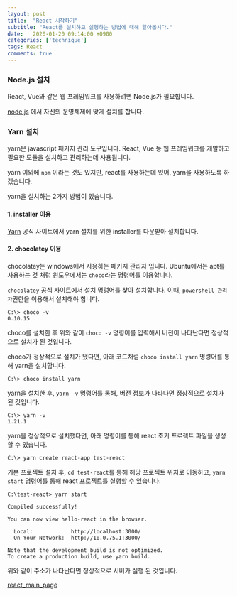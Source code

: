 ```yaml
---
layout: post
title:  "React 시작하기"
subtitle: "React를 설치하고 실행하는 방법에 대해 알아봅시다."
date:   2020-01-20 09:14:00 +0900
categories: ['technique']
tags: React
comments: true
---
```


### Node.js 설치

React, Vue와 같은 웹 프레임워크를 사용하려면 Node.js가 필요합니다. 

[node.js](https://nodejs.org/ko/download/) 에서 자신의 운영체제에 맞게 설치를 합니다.



### Yarn 설치

yarn은 javascript 패키지 관리 도구입니다. React, Vue 등 웹 프레임워크를 개발하고 필요한 모듈을 설치하고 관리하는데 사용됩니다.

yarn 이외에 `npm` 이라는 것도 있지만, react를 사용하는데 있어, yarn을 사용하도록 하겠습니다.



yarn을 설치하는 2가지 방법이 있습니다.


#### 1. installer 이용

[Yarn](https://yarnpkg.com/en/) 공식 사이트에서 yarn 설치를 위한 installer를 다운받아 설치합니다.


#### 2. chocolatey 이용

chocolatey는 windows에서 사용하는 패키지 관리자 입니다. Ubuntu에서는 apt를 사용하는 것 처럼 윈도우에서는 `choco`라는 명령어를 이용합니다.

`chocolatey` 공식 사이트에서 설치 명렁어를 찾아 설치합니다. 이때, `powershell 관리자`권한을 이용해서 설치해야 합니다.


```shell
C:\> choco -v 
0.10.15
```

choco를 설치한 후 위와 같이 `choco -v` 명령어를 입력해서 버전이 나타난다면 정상적으로 설치가 된 것입니다.


choco가 정상적으로 설치가 됐다면, 아래 코드처럼 `choco install yarn` 명령어를 통해 yarn을 설치합니다.

```shell
C:\> choco install yarn
```

yarn을 설치한 후, `yarn -v` 명령어를 통해, 버전 정보가 나타나면 정상적으로 설치가 된 것입니다.

```shell
C:\> yarn -v
1.21.1
```


yarn을 정상적으로 설치했다면, 아래 명령어를 통해 react 초기 프로젝트 파일을 생성할 수 있습니다.

```shell
C:\> yarn create react-app test-react
```

기본 프로젝트 설치 후, `cd test-react`를 통해 해당 프로젝트 위치로 이동하고, `yarn start` 명령어를 통해 react 프로젝트를 실행할 수 있습니다.

```shell
C:\test-react> yarn start

Compiled successfully!

You can now view hello-react in the browser.

  Local:            http://localhost:3000/
  On Your Network:  http://10.0.75.1:3000/

Note that the development build is not optimized.
To create a production build, use yarn build.
```

위와 같이 주소가 나타난다면 정상적으로 서버가 실행 된 것입니다.

[react_main_page](https://github.com/k3y6reak/k3y6reak.github.io/blob/master/img/react/start_react/start_react.png?raw=true)

